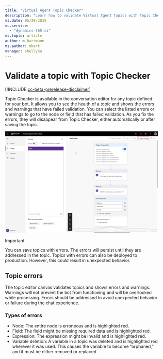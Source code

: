 ```yaml
---
title: "Virtual Agent Topic Checker"
description: "Learn how to validate Virtual Agent topics with Topic Checker."
ms.date: 05/29/2019
ms.service:
  - "dynamics-365-ai"
ms.topic: article
author: m-hartmann
ms.author: mhart
manager: shellyha
---
```


# Validate a topic with Topic Checker

[!INCLUDE [cc-beta-prerelease-disclaimer](includes/cc-beta-prerelease-disclaimer.md)]

Topic Checker is available in the conversation editor for any topic defined for your bot. It allows you to see the health of a topic and shows the errors and warnings that have failed validation. You can select the listed errors or warnings to go to the node or field that has failed validation. As you fix the errors, they will disappear from Topic Checker, either automatically or after saving the topic.

![Topic Checker control](media/topic-checker-control.png)

> [!IMPORTANT]
> You can save topics with errors. The errors will persist until they are addressed in the topic. Topics with errors can also be deployed to production. However, this could result in unexpected behavior.

## Topic errors

The topic editor canvas validates topics and shows errors and warnings. Warnings will not prevent the bot from functioning and will be overlooked while processing. Errors should be addressed to avoid unexpected behavior or failure during the chat experience.
  
### Types of errors 

- Node: The entire node is erroneous and is highlighted red.
- Field: The field might be missing required data and is highlighted red.
- Expression: The expression might be invalid and is highlighted red.
- Variable deletion: A variable in a topic was deleted and is highlighted red wherever it was used. This causes the variable to become “orphaned,” and it must be either removed or replaced.
